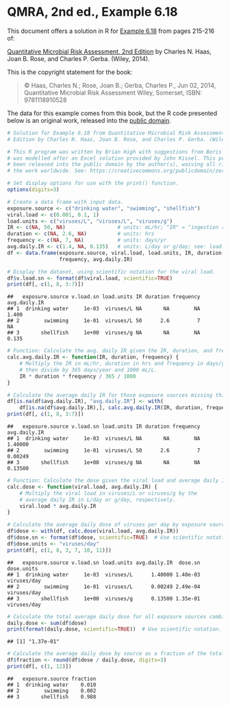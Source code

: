 # QMRA, 2nd ed., Example 6.18

This document offers a solution in R for [Example 6.18](https://books.google.com/books?id=ejTKAwAAQBAJ&lpg=PT265&ots=6q9TSELe3B&pg=PT265#v=onepage&q&f=false) from pages 215-216 of:

[Quantitative Microbial Risk Assessment, 2nd Edition](http://www.wiley.com/WileyCDA/WileyTitle/productCd-1118145291,subjectCd-CH20.html) 
by Charles N. Haas, Joan B. Rose, and Charles P. Gerba. (Wiley, 2014).

This is the copyright statement for the book:

> © Haas, Charles N.; Rose, Joan B.; Gerba, Charles P., Jun 02, 2014, 
> Quantitative Microbial Risk Assessment Wiley, Somerset, ISBN: 9781118910528

The data for this example comes from this book, but the R code presented below 
is an original work, released into the 
[public domain](https://creativecommons.org/publicdomain/zero/1.0/).


```r
# Solution for Example 6.18 from Quantitative Microbial Risk Assessment, 2nd 
# Edition by Charles N. Haas, Joan B. Rose, and Charles P. Gerba. (Wiley, 2014).

# This R program was written by Brian High with suggestions from Boris Reiss. It
# was modelled after an Excel solution provided by John Kissel. This program has
# been released into the public domain by the author(s), waiving all rights to
# the work worldwide. See: https://creativecommons.org/publicdomain/zero/1.0/

# Set display options for use with the print() function.
options(digits=3)

# Create a data frame with input data.
exposure.source <- c("drinking water", "swimming", "shellfish")
viral.load <- c(0.001, 0.1, 1)
load.units <- c("viruses/L", "viruses/L", "viruses/g")
IR <- c(NA, 50, NA)                 # units: mL/hr; "IR" = "ingestion rate"
duration <- c(NA, 2.6, NA)          # units: hrs
frequency <- c(NA, 7, NA)           # units: days/yr
avg.daily.IR <- c(1.4, NA, 0.135)   # units: L/day or g/day; see: load.units
df <- data.frame(exposure.source, viral.load, load.units, IR, duration, 
                 frequency, avg.daily.IR)

# Display the dataset, using scientific notation for the viral load.
df$v.load.sn <- format(df$viral.load, scientific=TRUE)
print(df[, c(1, 8, 3:7)])
```

```
##   exposure.source v.load.sn load.units IR duration frequency avg.daily.IR
## 1  drinking water     1e-03  viruses/L NA       NA        NA        1.400
## 2        swimming     1e-01  viruses/L 50      2.6         7           NA
## 3       shellfish     1e+00  viruses/g NA       NA        NA        0.135
```

```r
# Function: Calculate the avg. daily IR given the IR, duration, and frequency.
calc.avg.daily.IR <- function(IR, duration, frequency) {
    # Multiply the IR in mL/hr, duration in hrs and frequency in days/yr and 
    # then divide by 365 days/year and 1000 mL/L.
    IR * duration * frequency / 365 / 1000
}

# Calculate the average daily IR for those exposure sources missing this value.
df[is.na(df$avg.daily.IR), "avg.daily.IR"] <- with(
    df[is.na(df$avg.daily.IR),], calc.avg.daily.IR(IR, duration, frequency))
print(df[, c(1, 8, 3:7)])
```

```
##   exposure.source v.load.sn load.units IR duration frequency avg.daily.IR
## 1  drinking water     1e-03  viruses/L NA       NA        NA      1.40000
## 2        swimming     1e-01  viruses/L 50      2.6         7      0.00249
## 3       shellfish     1e+00  viruses/g NA       NA        NA      0.13500
```

```r
# Function: Calculate the dose given the viral load and average daily IR.
calc.dose <- function(viral.load, avg.daily.IR) {
    # Multiply the viral load in viruses/L or viruses/g by the 
    # average daily IR in L/day or g/day, respectively.
    viral.load * avg.daily.IR
}

# Calculate the average daily dose of viruses per day by exposure source.
df$dose <- with(df, calc.dose(viral.load, avg.daily.IR))
df$dose.sn <- format(df$dose, scientific=TRUE)  # Use scientific notation.
df$dose.units <- "viruses/day"
print(df[, c(1, 8, 3, 7, 10, 11)])
```

```
##   exposure.source v.load.sn load.units avg.daily.IR  dose.sn  dose.units
## 1  drinking water     1e-03  viruses/L      1.40000 1.40e-03 viruses/day
## 2        swimming     1e-01  viruses/L      0.00249 2.49e-04 viruses/day
## 3       shellfish     1e+00  viruses/g      0.13500 1.35e-01 viruses/day
```

```r
# Calculate the total average daily dose for all exposure sources combined.
daily.dose <- sum(df$dose)
print(format(daily.dose, scientific=TRUE))  # Use scientific notation.
```

```
## [1] "1.37e-01"
```

```r
# Calculate the average daily dose by source as a fraction of the total.
df$fraction <- round(df$dose / daily.dose, digits=3)
print(df[, c(1, 12)])
```

```
##   exposure.source fraction
## 1  drinking water    0.010
## 2        swimming    0.002
## 3       shellfish    0.988
```
